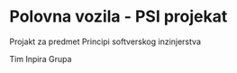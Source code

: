 # Polovna vozila - PSI projekat

Projakt za predmet Principi softverskog inzinjerstva

Tim Inpira Grupa
